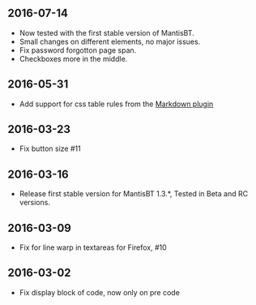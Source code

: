 ## 2016-07-14
* Now tested with the first stable version of MantisBT.
* Small changes on different elements, no major issues.
* Fix password forgotton page span.
* Checkboxes more in the middle.

## 2016-05-31
* Add support for css table rules from the [Markdown plugin](https://github.com/bueltge/Markdown-for-MantisBT)

## 2016-03-23
* Fix button size #11

## 2016-03-16
* Release first stable version for MantisBT 1.3.*, Tested in Beta and RC versions.

## 2016-03-09
* Fix for line warp in textareas for Firefox, #10

## 2016-03-02
* Fix display block of code, now only on pre code
